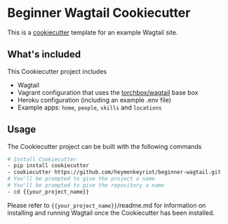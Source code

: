 Beginner Wagtail Cookiecutter
=============================

This is a [cookiecutter](https://github.com/audreyr/cookiecutter) template for an example Wagtail site.

## What's included
This Cookiecutter project includes

 - Wagtail
 - Vagrant configuration that uses the [torchbox/wagtail](https://github.com/torchbox/vagrant-wagtail-base) base box
 - Heroku configuration (including an example .env file)
 - Example apps: `home`, `people`, `skills` and `locations`

## Usage
The Cookiecutter project can be built with the following commands
```sh
# Install Cookiecutter
- pip install cookiecutter
- cookiecutter https://github.com/heymonkeyriot/beginner-wagtail.git
# You'll be prompted to give the project a name
# You'll be prompted to give the repository a name
- cd {{your_project_name}}
```

Please refer to `{{your_project_name}}`/readme.md for information on installing and running Wagtail once the Cookiecutter has been installed.
